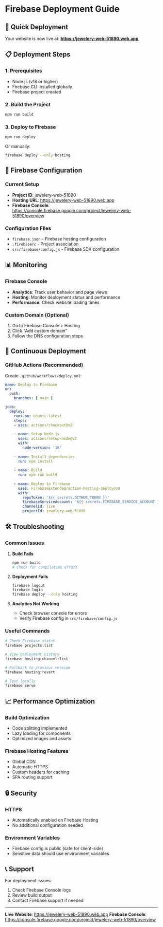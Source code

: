# Firebase Deployment Guide

## 🚀 Quick Deployment

Your website is now live at: **https://jewelery-web-51890.web.app**

## 📋 Deployment Steps

### 1. Prerequisites
- Node.js (v18 or higher)
- Firebase CLI installed globally
- Firebase project created

### 2. Build the Project
```bash
npm run build
```

### 3. Deploy to Firebase
```bash
npm run deploy
```

Or manually:
```bash
firebase deploy --only hosting
```

## 🔧 Firebase Configuration

### Current Setup
- **Project ID**: jewelery-web-51890
- **Hosting URL**: https://jewelery-web-51890.web.app
- **Firebase Console**: https://console.firebase.google.com/project/jewelery-web-51890/overview

### Configuration Files
- `firebase.json` - Firebase hosting configuration
- `.firebaserc` - Project association
- `src/firebase/config.js` - Firebase SDK configuration

## 📊 Monitoring

### Firebase Console
- **Analytics**: Track user behavior and page views
- **Hosting**: Monitor deployment status and performance
- **Performance**: Check website loading times

### Custom Domain (Optional)
1. Go to Firebase Console > Hosting
2. Click "Add custom domain"
3. Follow the DNS configuration steps

## 🔄 Continuous Deployment

### GitHub Actions (Recommended)
Create `.github/workflows/deploy.yml`:

```yaml
name: Deploy to Firebase
on:
  push:
    branches: [ main ]

jobs:
  deploy:
    runs-on: ubuntu-latest
    steps:
    - uses: actions/checkout@v2
    
    - name: Setup Node.js
      uses: actions/setup-node@v2
      with:
        node-version: '18'
        
    - name: Install dependencies
      run: npm install
      
    - name: Build
      run: npm run build
      
    - name: Deploy to Firebase
      uses: FirebaseExtended/action-hosting-deploy@v0
      with:
        repoToken: '${{ secrets.GITHUB_TOKEN }}'
        firebaseServiceAccount: '${{ secrets.FIREBASE_SERVICE_ACCOUNT }}'
        channelId: live
        projectId: jewelery-web-51890
```

## 🛠️ Troubleshooting

### Common Issues

1. **Build Fails**
   ```bash
   npm run build
   # Check for compilation errors
   ```

2. **Deployment Fails**
   ```bash
   firebase logout
   firebase login
   firebase deploy --only hosting
   ```

3. **Analytics Not Working**
   - Check browser console for errors
   - Verify Firebase config in `src/firebase/config.js`

### Useful Commands

```bash
# Check Firebase status
firebase projects:list

# View deployment history
firebase hosting:channel:list

# Rollback to previous version
firebase hosting:revert

# Test locally
firebase serve
```

## 📈 Performance Optimization

### Build Optimization
- Code splitting implemented
- Lazy loading for components
- Optimized images and assets

### Firebase Hosting Features
- Global CDN
- Automatic HTTPS
- Custom headers for caching
- SPA routing support

## 🔒 Security

### HTTPS
- Automatically enabled on Firebase Hosting
- No additional configuration needed

### Environment Variables
- Firebase config is public (safe for client-side)
- Sensitive data should use environment variables

## 📞 Support

For deployment issues:
1. Check Firebase Console logs
2. Review build output
3. Contact Firebase support if needed

---

**Live Website**: https://jewelery-web-51890.web.app
**Firebase Console**: https://console.firebase.google.com/project/jewelery-web-51890/overview

